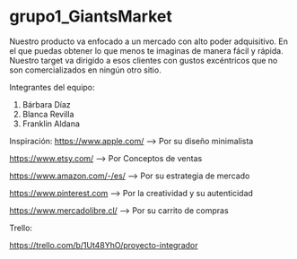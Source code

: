 # grupo1_GiantsMarket
Nuestro producto va enfocado a un mercado con alto poder adquisitivo. En el que puedas obtener lo que menos te imaginas de manera fácil y rápida.
Nuestro target va dirigido a esos clientes con gustos excéntricos que no son comercializados en ningún otro sitio.

Integrantes del equipo:
1. Bárbara Díaz
2. Blanca Revilla
3. Franklin Aldana

Inspiración:
https://www.apple.com/ --> Por su diseño minimalista

https://www.etsy.com/ --> Por Conceptos de ventas

https://www.amazon.com/-/es/ --> Por su estrategia de mercado

https://www.pinterest.com --> Por la creatividad y su autenticidad

https://www.mercadolibre.cl/ --> Por su carrito de compras


Trello:

https://trello.com/b/1Ut48YhO/proyecto-integrador
